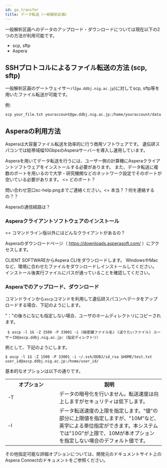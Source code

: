 ```yaml
---
id: ga_transfer
title: データ転送（一般解析区画）
---
```



一般解析区画へのデータのアップロード・ダウンロードについては現在以下の2つの方法が利用可能です。


- scp, sftp
- Aspera


##  SSHプロトコルによるファイル転送の方法 (scp, sftp)

一般解析区画のゲートウェイサーバ(`gw.ddbj.nig.ac.jp`)に対してscp, sftp等を用いたファイル転送が可能です。

例:

```
scp your_file.txt youraccount@gw.ddbj.nig.ac.jp:/home/youraccount/data
```

 
## Asperaの利用方法

Asperaは大容量ファイル転送を効率的に行う商用ソフトウェアです。
遺伝研スパコンでは総帯域幅10GbpsのAsperaサーバーを導入し運用しています。

Asperaを用いてデータ転送を行うには、ユーザー側の計算機にAsperaクライアントソフトウェアをインストールする必要があります。
また、データ転送に複数のポートを用いるので大学・研究機関などのネットワーク設定でそのポートが空いている必要があります。
<= どのポート？

問い合わせ窓口sc-help.pngまでご連絡ください。<= 本当？？何を連絡するの？？

Asperaの通信経路は？


### Asperaクライアントソフトウェアのインストール

<= コマンドライン版以外にはどんなクライアントがあるの？


Asperaのダウンロードページ（ https://downloads.asperasoft.com/ ）にアクセスします。

CLIENT SOFTWAREからAspera CLIをダウンロードします。
WindowsやMacなど、環境に合わせたファイルをダウンロードしインストールしてください。
インストール後実行ファイルにパスが通っていることを確認してください。


### Asperaでのアップロード、ダウンロード

コマンドラインから`ascp`コマンドを利用して遺伝研スパコンへデータをアップロードする場合、下記のようにします。

"："の後ろになにも指定しない場合、ユーザのホームディレクトリにコピーされます。

```
 $ ascp -l 1G -Z 1500 -P 33001 -i (秘密鍵ファイル名) (送りたいファイル) ユーザーID@ascp.ddbj.nig.ac.jp:（指定ディレクトリ）
```

 例として、下記のようにします。

```
$ ascp -l 1G -Z 1500 -P 33001 -i ~/.ssh/DDBJ/id_rsa $HOME/test.txt user_id@ascp.ddbj.nig.ac.jp:/home/user_id/
```
 
基本的なオプションは以下の通りです。

<table>
<tr>
  <th width="150">オプション</th>
  <th>説明</th>
</tr>
<tr>
  <td>-T</td>
  <td>データの暗号化を行いません。転送速度は向上しますがセキュリティは低下します。</td>
</tr>
<tr>
  <td>-l </td>
  <td>データ転送速度の上限を指定します。"値"の部分に上限値を指定しますが、"10M"など、英字による単位指定ができます。本システムでは"10G"が上限で、10Mが本オプションを指定しない場合のデフォルト値です。</td>
</tr>
</table>


その他指定可能な詳細オプションについては、開発元のドキュメントサイト上のAspera Connectのドキュメントをご参照ください。

